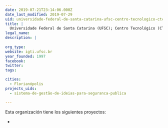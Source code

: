 ```yaml
---
date: 2019-07-21T23:14:06.000Z
date_last_modified: 2019-07-29
uid: universidade-federal-de-santa-catarina-ufsc-centro-tecnologico-ctc-departamento-de-engenharia-e-gestão-do-conhecimento-degc-nucleo-de-estudos-em-inteligencia-gestão-e-tecnologias-para-inovacão-igti
title: |
  Universidade Federal de Santa Catarina (UFSC); Centro Tecnológico (CTC); Departamento de Engenharia e Gestão do Conhecimento (dEGC); Núcleo de Estudos em Inteligência, Gestão e Tecnologias para Inovação (IGTI)
legal_name: 
description: |
  
org_type: 
website: igti.ufsc.br
year_founded: 1997
facebook: 
twitter: 
tags:

cities: 
  - Florianópolis
projects_uids:
  - sistema-de-gestão-de-ideias-para-seguranca-publica

---
```


Esta organización tiene los siguientes proyectos:

- [](/proyectos/sistema-de-gestão-de-ideias-para-seguranca-publica)
